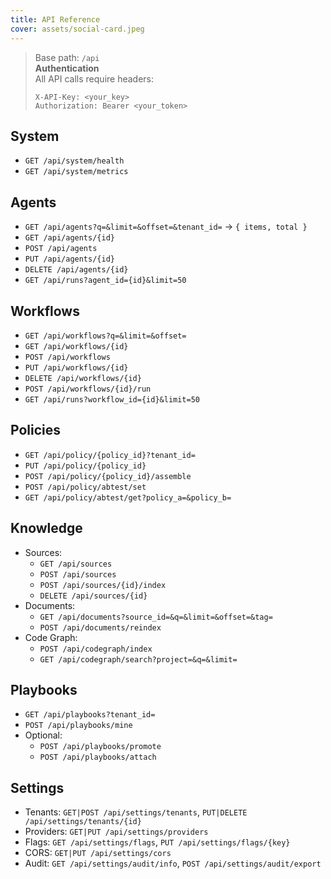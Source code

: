 ```yaml
---
title: API Reference
cover: assets/social-card.jpeg
---
```


> Base path: `/api`  
> **Authentication**  
> All API calls require headers:  
> ```http
> X-API-Key: <your_key>
> Authorization: Bearer <your_token>
> ```


## System
- `GET /api/system/health`
- `GET /api/system/metrics`

## Agents
- `GET /api/agents?q=&limit=&offset=&tenant_id=` → `{ items, total }`
- `GET /api/agents/{id}`
- `POST /api/agents`
- `PUT /api/agents/{id}`
- `DELETE /api/agents/{id}`
- `GET /api/runs?agent_id={id}&limit=50`

## Workflows
- `GET /api/workflows?q=&limit=&offset=`
- `GET /api/workflows/{id}`
- `POST /api/workflows`
- `PUT /api/workflows/{id}`
- `DELETE /api/workflows/{id}`
- `POST /api/workflows/{id}/run`
- `GET /api/runs?workflow_id={id}&limit=50`

## Policies
- `GET /api/policy/{policy_id}?tenant_id=`
- `PUT /api/policy/{policy_id}`
- `POST /api/policy/{policy_id}/assemble`
- `POST /api/policy/abtest/set`
- `GET /api/policy/abtest/get?policy_a=&policy_b=`

## Knowledge
- Sources:
  - `GET /api/sources`
  - `POST /api/sources`
  - `POST /api/sources/{id}/index`
  - `DELETE /api/sources/{id}`
- Documents:
  - `GET /api/documents?source_id=&q=&limit=&offset=&tag=`
  - `POST /api/documents/reindex`
- Code Graph:
  - `POST /api/codegraph/index`
  - `GET /api/codegraph/search?project=&q=&limit=`

## Playbooks
- `GET /api/playbooks?tenant_id=`
- `POST /api/playbooks/mine`
- Optional:
  - `POST /api/playbooks/promote`
  - `POST /api/playbooks/attach`

## Settings
- Tenants: `GET|POST /api/settings/tenants`, `PUT|DELETE /api/settings/tenants/{id}`
- Providers: `GET|PUT /api/settings/providers`
- Flags: `GET /api/settings/flags`, `PUT /api/settings/flags/{key}`
- CORS: `GET|PUT /api/settings/cors`
- Audit: `GET /api/settings/audit/info`, `POST /api/settings/audit/export`
